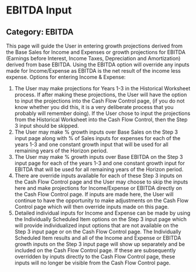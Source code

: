 # EBITDA Input
## Category: EBITDA
This page will guide the User in entering growth projections derived from the Base Sales for Income and Expenses or growth projections for EBITDA (Earnings before Interest, Income Taxes, Depreciation and Amortization) derived from base EBITDA.
Using the EBITDA option will override any inputs made for Income/Expense as EBITDA is the net result of the income less expense.
Options for entering Income & Expense:
1. The User may make projections for Years 1-3 in the Historical Worksheet process. If after making these projections, the User will have the option to input the projections into the Cash Flow Control page, (if you do not know whether you did this, it is a very deliberate process that you probably will remember doing). If the User chose to input the projections from the Historical Worksheet into the Cash Flow Control, then the Step 3 input should be skipped.
2. The User may make % growth inputs over Base Sales on the Step 3 input page along with % of Sales inputs for expenses for each of the years 1-3 and one constant growth input that will be used for all remaining years of the Horizon period.
3. The User may make % growth inputs over Base EBITDA on the Step 3 input page for each of the years 1-3 and one constant growth input for EBITDA that will be used for all remaining years of the Horizon period.
4. There are override inputs available for each of these Step 3 inputs on the Cash Flow Control page and the User may choose to skip the inputs here and make projections for Income/Expense or EBITDA directly on the Cash Flow Control page. If inputs are made here, the User will continue to have the opportunity to make adjustments on the Cash Flow Control page which will then override inputs made on this page.
5. Detailed individual inputs for Income and Expense can be made by using the Individually Scheduled Item options on the Step 3 input page which will provide individualized input options that are not available on the Step 3 input page or on the Cash Flow Control page.
The Individually Scheduled Item results and all of the Income and Expense or EBITDA growth inputs on the Step 3 input page will show up separately and be included on the Cash Flow Control page. If these are subsequently overridden by inputs directly to the Cash Flow Control page, these inputs will no longer be visible from the Cash Flow Control page.
